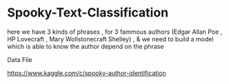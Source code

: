 # Spooky-Text-Classification


here we have 3 kinds of phrases , for 3 fammous authors (Edgar Allan Poe , HP Lovecraft , Mary Wollstonecraft Shelley) , & we need to build a model which is able to know the author depend on the phrase

Data File

https://www.kaggle.com/c/spooky-author-identification
